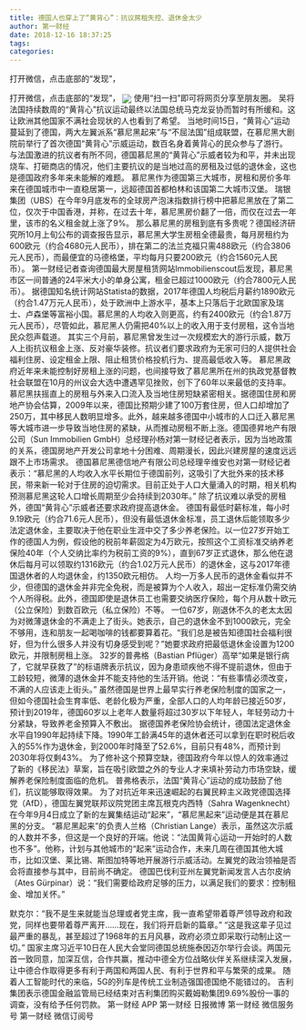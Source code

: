 ```yaml
---
title: 德国人也穿上了“黄背心”：抗议房租失控、退休金太少
author: 第一财经
date: 2018-12-16 18:37:25
tags: 
categories: 
---
```

打开微信，点击底部的“发现”，
<!-- more -->
打开微信，点击底部的“发现”，
<img align="center" border="0" src="https://imgcdn.yicai.com/uppics/images/2018/12/3a11a19d4af854e74250412fa1e62ac1.jpg" />
使用“扫一扫”即可将网页分享至朋友圈。
吴将
法国持续数周的“黄背心”抗议运动最终以法国总统马克龙妥协而暂时有所缓和。这让欧洲其他国家不满社会现状的人也看到了希望。
当地时间15日，“黄背心”运动蔓延到了德国，两大左翼派系“慕尼黑起来”与“不屈法国”组成联盟，在慕尼黑大剧院前举行了首次德国“黄背心”示威运动，数百名身着黄背心的民众参与了游行。
与法国激进的抗议者有所不同，德国慕尼黑的“黄背心”示威者较为和平，并未出现烧车、打砸商店的情况，他们主要抗议的是当地过高的房租及过低的退休金，这也是德国政府多年来未能解的难题。
慕尼黑作为德国第三大城市，房租和房价多年来在德国城市中一直稳居第一，远超德国首都柏林和该国第二大城市汉堡。
瑞银集团（UBS）在今年9月底发布的全球房产泡沫指数排行榜中把慕尼黑放在了第二位，仅次于中国香港，并称，在过去十年，慕尼黑房价翻了一倍，而仅在过去一年里，该市的名义租金就上涨了9%。
那么慕尼黑的房租到底有多贵呢？德国经济研究所10月上旬公布的调查报告显示，慕尼黑大学生房租全德最贵，每月房租约为600欧元（约合4680元人民币），排在第二的法兰克福只需488欧元（约合3806元人民币），而最便宜的马德格堡，平均每月只要200欧元（约合1560元人民币）。
第一财经记者查询德国最大房屋租赁网站Immobilienscout后发现，慕尼黑市区一间普通的24平米大小的单身公寓，租金已超过1000欧元（约合7800元人民币）。
据德国知名统计网站Statista的数据，2017年德国人均税后月薪约1890欧元（约合1.47万元人民币），处于欧洲中上游水平，基本上只落后于北欧国家及瑞士、卢森堡等富裕小国。慕尼黑的人均收入则更高，约有2400欧元（约合1.87万元人民币），尽管如此，慕尼黑人仍需把40%以上的收入用于支付房租，这令当地民众怨声载道。
其实三个月前，慕尼黑曾发生过一次规模宏大的游行示威，数万人上街抗议租金上涨、反对豪华装修。抗议者们要求政府为无家可归的人提供社会福利住房、设定租金上限、阻止租赁价格投机行为、提高最低收入等。
慕尼黑政府近年来未能控制好房租上涨的问题，也间接导致了慕尼黑所在州的执政党基督教社会联盟在10月的州议会大选中遭遇罕见挫败，创下了60年以来最低的支持率。
慕尼黑扶摇直上的房租与外来入口流入及当地住房短缺紧密相关。据德国住房和房地产协会估算，2009年以来，德国比预期少建了100万套住房，但人口却增加了250万，其中移民人数明显增多。此外，越来越多德国中小城市的人口迁入慕尼黑等大城市进一步导致当地住房的紧缺，从而推动房租不断上涨。德国德昇地产有限公司（Sun Immobilien GmbH）总经理孙杨对第一财经记者表示，因为当地政策的关系，德国房地产开发公司拿地十分困难、周期漫长，因此兴建房屋的速度远远跟不上市场需求。
德国慕尼黑德信地产有限公司总经理辛维安也对第一财经记者表示：“慕尼黑的人均收入水平长期位于德国前列，这吸引了大批外来的技术移民，带来新一轮对于住房的迫切需求。目前正处于人口大量涌入的时期，相关机构预测慕尼黑这轮人口增长周期至少会持续到2030年。”
除了抗议难以承受的房租外，德国“黄背心”示威者还要求政府提高退休金。
德国有最低时薪标准，每小时9.19欧元（约合71.6元人民币），但没有最低退休金标准，员工退休后能领取多少法定退休金，主要取决于他在职业生涯中交了多少养老保险。以一位27岁开始工作的德国人为例，假设他的税前年薪固定为4万欧元，按照这个工资标准交纳养老保险40年（个人交纳比率约为税前工资的9%），直到67岁正式退休，那么他在退休后每月可以领取约1316欧元（约合1.02万元人民币）的退休金，这与2017年德国退休者的人均退休金，约1350欧元相仿。
人均一万多人民币的退休金看似并不少，但德国的退休金并非完全免税，而是被算为个人收入，超出一定标准仍需交纳个人所得税。此外，德国即使是退休员工也需要交纳医疗保险，每个月从数十欧元（公立保险）到数百欧元（私立保险）不等。
一位67岁，刚退休不久的老太太因为对微薄退休金的不满走上了街头。她表示，自己的退休金不到1000欧元，完全不够用，连和朋友一起喝咖啡的钱都要算着花。“我们总是被告知德国社会福利很好，但为什么很多人并没有切身感受到呢？”她要求政府把最低退休金设置为1200欧元，并限制房租上涨。
32岁的普弗格（Bastian Pflüger）高举“如果是银行病了，它就早获救了”的标语牌表示抗议，因为身患顽疾他不得不提前退休，但由于工龄较短，微薄的退休金并不能支持他的生活开销。他说：“有些事情必须改变，不满的人应该走上街头。”
虽然德国是世界上最早实行养老保险制度的国家之一，但如今德国社会生育率低、老龄化极为严重，全部人口的人均年龄已接近50岁，预计到2019年，德国60岁以上老年人数量将超过30岁以下年轻人，年轻劳动力十分紧缺，导致养老金预算入不敷出。
据德国养老保险协会统计，德国法定退休金水平自1990年起持续下降。1990年工龄满45年的退休者还可以拿到在职时税后收入的55%作为退休金，到2000年时降至了52.6%，目前只有48%，而预计到2030年将仅剩43%。
为了修补这个预算空缺，德国政府今年以惊人的效率通过了新的《移民法》草案，旨在吸引欧盟之外的专业人才来填补劳动力市场空缺，缓解养老保险制度面临的危机。
普弗格表示，法国“黄背心”运动的成功鼓励了他们，抗议能够取得效果。
为了对抗近年来迅速崛起的右翼民粹主义政党德国选择党（AfD），德国左翼党联邦议院党团主席瓦根克内西特（Sahra Wagenknecht）在今年9月4日成立了新的左翼集结运动“起来”，“慕尼黑起来”运动便是其在慕尼黑的分支。
“慕尼黑起来”的负责人兰格（Christian Lange）表示，虽然这次示威的人数并不多，但这是一个良好的开端。他说：“法国黄背心运动一开始时的人数也不多”。他称，计划与其他城市的“起来”运动合作，未来几周在德国其他大城市，比如汉堡、莱比锡、斯图加特等地开展游行示威活动。左翼党的政治领袖是否会将直接参与其中，目前尚不确定。
德国巴伐利亚州左翼党新闻发言人古尔皮纳（Ates Gürpinar）说：“我们需要给政府足够的压力，以满足我们的要求：控制租金、增加关怀。”
 
 
默克尔：“我不是生来就能当总理或者党主席，我一直希望带着尊严领导政府和政党，同样也要带着尊严离开……现在，我们将开启新的篇章。”
“这是我这辈子见过最严重的暴乱，甚至超过了1968年的五月风暴，政府必须立即采取行动制止这一切。”
国家主席习近平10日在人民大会堂同德国总统施泰因迈尔举行会谈。两国元首一致同意，加深互信，合作共赢，推动中德全方位战略伙伴关系继续深入发展，让中德合作取得更多有利于两国和两国人民、有利于世界和平与繁荣的成果。
随着人工智能时代的来临，5G的列车是传统工业制造强国德国绝不能错过的。
吉利集团表示德国金融监管局已经结束对吉利集团购买戴姆勒集团9.69%股份一事的调查，没有给予任何罚款。
第一财经
APP
第一财经
日报微博
第一财经
微信服务号
第一财经
微信订阅号
